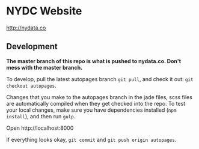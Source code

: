 

# NYDC Website

http://nydata.co


## Development

**The master branch of this repo is what is pushed to nydata.co. Don't mess with the master branch.**

To develop, pull the latest autopages branch `git pull`, and check it out: `git checkout autopages`.

Changes that you make to the autopages branch in the jade files, scss files are automatically compiled when they get checked into the repo. To test your local changes,
make sure you have dependencies installed (`npm install`), and then run `gulp`.

Open http://localhost:8000

If everything looks okay, `git commit` and `git push origin autopages`.



